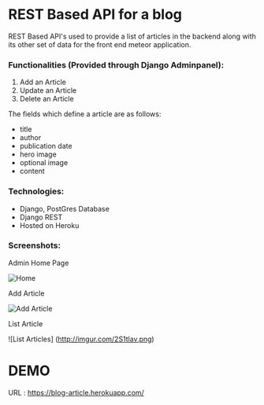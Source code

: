 REST Based API for a blog 
=========================

REST Based API's used to provide a list of articles in the backend along with its other set of data for the front end meteor application.

### Functionalities (Provided through Django Adminpanel):
1. Add an Article
2. Update an Article
3. Delete an Article

The fields which define a article are as follows:
- title
- author
- publication date
- hero image
- optional image
- content

### Technologies:

- Django, PostGres Database
- Django REST
- Hosted on Heroku

### Screenshots:

Admin Home Page

![Home](http://imgur.com/HfOiLlA.png)

Add Article

![Add Article](http://imgur.com/1QfdUkq.png)

List Article

![List Articles] (http://imgur.com/2S1tlav.png)

DEMO
====

URL : https://blog-article.herokuapp.com/

